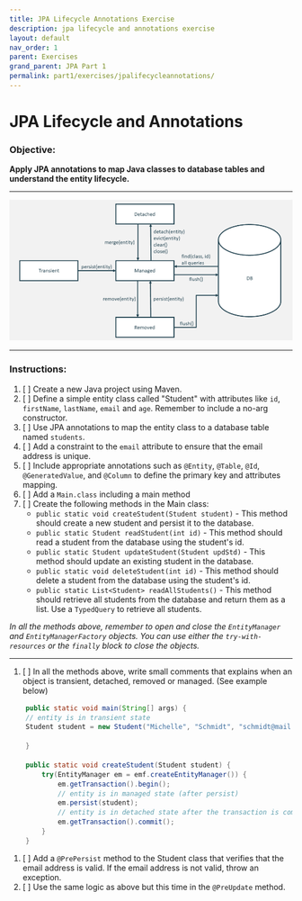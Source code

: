 ```yaml
---
title: JPA Lifecycle Annotations Exercise
description: jpa lifecycle and annotations exercise
layout: default
nav_order: 1
parent: Exercises
grand_parent: JPA Part 1
permalink: part1/exercises/jpalifecycleannotations/
---
```


# JPA Lifecycle and Annotations


### Objective: 

**Apply JPA annotations to map Java classes to database tables and understand the entity lifecycle.**

***

<img src="../../images/jpaentityflow.png" alt="JPA Entity Flow" width="508" height="250">

***

### Instructions:

1. [ ] Create a new Java project using Maven.
2. [ ] Define a simple entity class called "Student" with attributes like `id`, `firstName`, `lastName`, `email` and `age`. Remember to include a no-arg constructor.
3. [ ] Use JPA annotations to map the entity class to a database table named `students`.
4. [ ] Add a constraint to the `email` attribute to ensure that the email address is unique.
5. [ ] Include appropriate annotations such as `@Entity`, `@Table`, `@Id`, `@GeneratedValue`, and `@Column` to define the primary key and attributes mapping.
6. [ ] Add a `Main.class` including a main method
7. [ ] Create the following methods in the Main class:
   - `public static void createStudent(Student student)` - This method should create a new student and persist it to the database.
   - `public static Student readStudent(int id)` - This method should read a student from the database using the student's id.
   - `public static Student updateStudent(Student updStd)` - This method should update an existing student in the database.
   - `public static void deleteStudent(int id)` - This method should delete a student from the database using the student's id.
   - `public static List<Student> readAllStudents()` - This method should retrieve all students from the database and return them as a list. Use a `TypedQuery` to retrieve all students. 

_In all the methods above, remember to open and close the `EntityManager` and `EntityManagerFactory` objects._
_You can use either the `try-with-resources` or the `finally` block to close the objects._

***

1. [ ] In all the methods above, write small comments that explains when an object is transient, detached, removed or managed. (See example below)

```JAVA
    public static void main(String[] args) {
    // entity is in transient state
    Student student = new Student("Michelle", "Schmidt", "schmidt@mail.com", 30);

    }
    
    public static void createStudent(Student student) {
        try(EntityManager em = emf.createEntityManager()) {
            em.getTransaction().begin();
            // entity is in managed state (after persist)
            em.persist(student);
            // entity is in detached state after the transaction is committed
            em.getTransaction().commit();
        }
    }
```

1. [ ] Add a `@PrePersist` method to the Student class that verifies that the email address is valid. If the email address is not valid, throw an exception.
2. [ ] Use the same logic as above but this time in the `@PreUpdate` method.